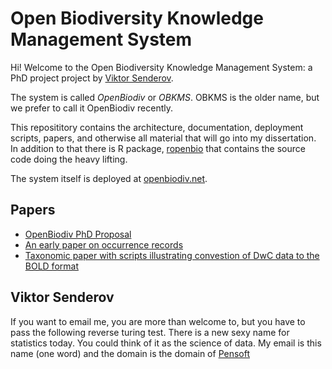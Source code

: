 # Open Biodiversity Knowledge Management System

Hi! Welcome to the Open Biodiversity Knowledge Management System: a PhD
project project by [Viktor Senderov](https://github.com/vsenderov/).

The system is called *OpenBiodiv* or *OBKMS*. OBKMS is the older name, but we
prefer to call it OpenBiodiv recently.

This reposititory contains the architecture, documentation, deployment
scripts, papers, and otherwise all material that will go into my dissertation.
In addition to that there is R package,
[ropenbio](https://github.com/pensoft/ropenbio) that contains the source code
doing the heavy lifting.

The system itself is deployed at [openbiodiv.net](http://openbiodiv.net/).

## Papers

- [OpenBiodiv PhD Proposal](https://doi.org/10.3897/rio.2.e7757)
- [An early paper on occurrence records](https://riojournal.com/article/10617/)
- [Taxonomic paper with scripts illustrating convestion of DwC data to the BOLD format](https://zookeys.pensoft.net/articles.php?id=12522)

## Viktor Senderov

If you want to email me, you are more than welcome to, but you have to pass
the following reverse turing test. There is a new sexy name for statistics
today. You could think of it as the science of data. My email is this name
(one word) and the domain is the domain of [Pensoft](http://pensoft.net/)
